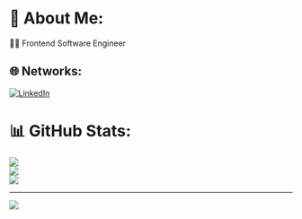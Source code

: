 
# 💫 About Me:
👨‍💻 Frontend Software Engineer<br>

## 🌐 Networks:
[![LinkedIn](https://img.shields.io/badge/LinkedIn-%230077B5.svg?logo=linkedin&logoColor=white)](https://linkedin.com/in/carlosgb1992) 

# 📊 GitHub Stats:
![](https://github-readme-stats.vercel.app/api?username=cargarn&theme=dark&hide_border=false&include_all_commits=false&count_private=false)<br/>
![](https://github-readme-streak-stats.herokuapp.com/?user=cargarn&theme=dark&hide_border=false)<br/>
![](https://github-readme-stats.vercel.app/api/top-langs/?username=cargarn&theme=dark&hide_border=false&include_all_commits=false&count_private=false&layout=compact)

---
[![](https://visitcount.itsvg.in/api?id=cargarn&icon=0&color=0)](https://visitcount.itsvg.in)

<!-- Proudly created with GPRM ( https://gprm.itsvg.in ) -->

